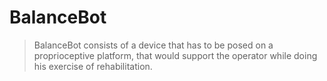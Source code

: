 # BalanceBot
> BalanceBot consists of a device that has to be posed on a proprioceptive platform, that would support the operator while doing his exercise of rehabilitation.
